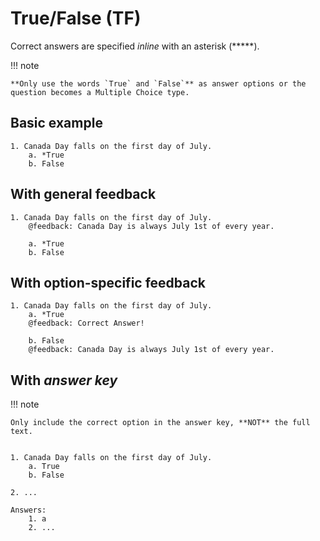 # True/False (TF)

Correct answers are specified *inline* with an asterisk (*****).

!!! note

    **Only use the words `True` and `False`** as answer options or the question becomes a Multiple Choice type.

## Basic example

    1. Canada Day falls on the first day of July.
        a. *True
        b. False

## With general feedback

    1. Canada Day falls on the first day of July.
        @feedback: Canada Day is always July 1st of every year.
        
        a. *True
        b. False

## With option-specific feedback

    1. Canada Day falls on the first day of July.
        a. *True
        @feedback: Correct Answer!

        b. False
        @feedback: Canada Day is always July 1st of every year.

## With *answer key*

!!! note

    Only include the correct option in the answer key, **NOT** the full text.

<!-- markdownlint-disable MD046 -->
```text

1. Canada Day falls on the first day of July.
    a. True
    b. False

2. ...

Answers:
    1. a
    2. ...

```
